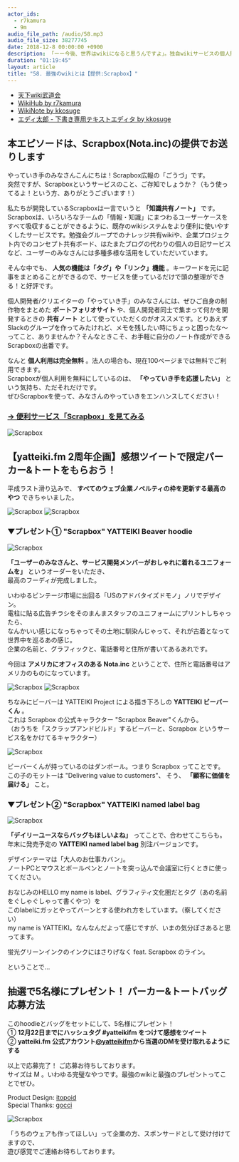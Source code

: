 ```yaml
---
actor_ids:
  - r7kamura
  - 9m
audio_file_path: /audio/58.mp3
audio_file_size: 38277745
date: 2018-12-8 00:00:00 +0900
description: 「ーー今後、世界はwikiになると思うんですよ」。独自wikiサービスの個人開発経験のあるエンジニア2人が、天下wiki武闘会の思い出、自分たちが作ったwiki、仕事で使っているwiki、wikiの便利な使い方、wikiがwikiたる本質などについて真剣に話しました。そして最後にkkosugeが開発した新サービス「エディ太郎」を紹介します。ぜひScrapboxとセットでご活用ください。
duration: "01:19:45"
layout: article
title: "58. 最強のwikiとは【提供:Scrapbox】"
---
```


- [天下wiki武道会](https://connpass.com/event/27643/)
- [WikiHub by r7kamura](https://wikihub.io/)
- [WikiNote by kkosuge](https://wikinote.net/)
- [エディ太郎 - 下書き専用テキストエディタ by kkosuge](https://editaro.com/)

## 本エピソードは、Scrapbox(Nota.inc)の提供でお送りします

やっていき手のみなさんこんにちは！Scrapbox広報の「ごうづ」です。  
突然ですが、Scrapboxというサービスのこと、ご存知でしょうか？（もう使ってるよ！という方、ありがとうございます！）  
  
私たちが開発しているScrapboxは一言でいうと **「知識共有ノート」** です。  
Scrapboxは、いろいろなチームの「情報・知識」にまつわるユーザーケースをすべて吸収することができるように、既存のwikiシステムをより便利に使いやすくしたサービスです。勉強会グループでのナレッジ共有wikiや、企業プロジェクト内でのコンセプト共有ボード、はたまたブログの代わりの個人の日記サービスなど、ユーザーのみなさんには多種多様な活用をしていただいています。  
  
そんな中でも、 **人気の機能は「タグ」や「リンク」機能** 。キーワードを元に記事をまとめることができるので、サービスを使っているだけで頭の整理ができる！と好評です。  
  
個人開発者/クリエイターの「やっていき手」のみなさんには、ぜひご自身の制作物をまとめた **ポートフォリオサイト** や、個人開発者同士で集まって何かを開発するときの **共有ノート** として使っていただくのがオススメです。とりあえずSlackのグループを作ってみたけれど、メモを残したい時にちょっと困ったな〜ってこと、ありませんか？そんなときこそ、お手軽に自分のノート作成ができるScrapboxの出番です。 

なんと **個人利用は完全無料** 。法人の場合も、現在100ページまでは無料でご利用できます。  
Scrapboxが個人利用を無料にしているのは、 **「やっていき手を応援したい」** という気持ち、ただそれだけです。  
ぜひScrapboxを使って、みなさんのやっていきをエンハンスしてください！  
### [→ 便利サービス「Scrapbox」を見てみる](https://scrapbox.io/)

![Scrapbox](/images/slideshows/58/Logo_Scrapbox_600.png)


## 【yatteiki.fm 2周年企画】感想ツイートで限定パーカー&トートをもらおう！

平成ラスト滑り込みで、 **すべてのウェブ企業ノベルティの枠を更新する最高のやつ** できちゃいました。

![Scrapbox](/images/slideshows/58/sb7.png)
![Scrapbox](/images/slideshows/58/sb6.png)
  
  
### ▼プレゼント① "Scrapbox" YATTEIKI Beaver hoodie

![Scrapbox](/images/slideshows/58/sb2.png)
  
**「ユーザーのみなさんと、サービス開発メンバーがおしゃれに着れるユニフォームを」** というオーダーをいただき、  
最高のフーディが完成しました。  
  
いわゆるビンテージ市場に出回る「USのアドバタイズドモノ」ノリでデザイン。  
電柱に貼る広告チラシをそのまんまスタッフのユニフォームにプリントしちゃったら、  
なんかいい感じになっちゃってその土地に馴染んじゃって、それが古着となって世界中を巡るあの感じ。  
企業の名前と、グラフィックと、電話番号と住所が書いてあるあれです。    
  
今回は **アメリカにオフィスのある Nota.inc** ということで、住所と電話番号はアメリカのものになっています。　　 

![Scrapbox](/images/slideshows/58/sb3.png)
![Scrapbox](/images/slideshows/58/sb4.png) 
  
ちなみにビーバーは YATTEIKI Project による描き下ろしの **YATTEIKI ビーバーくん** 。　　  
これは Scrapbox の公式キャラクター "Scrapbox Beaver"くんから。  
（おうちを「スクラップアンドビルド」するビーバーと、Scrapbox というサービス名をかけてるキャラクター）     

![Scrapbox](/images/slideshows/58/sbb.png)

ビーバーくんが持っているのはダンボール。つまり Scrapbox ってことです。    
この子のモットーは "Delivering value to customers"、 そう、 **「顧客に価値を届ける」** こと。  　　
 
  
### ▼プレゼント② "Scrapbox" YATTEIKI named label bag

![Scrapbox](/images/slideshows/58/sb5.png)

**「デイリーユースならバッグもほしいよね」** ってことで、合わせてこちらも。  
年末に発売予定の **YATTEIKI named label bag** 別注バージョンです。      
  
デザインテーマは「大人のお仕事カバン」。  
ノートPCとマウスとボールペンとノートを突っ込んで会議室に行くときに使ってください。     
  
おなじみのHELLO my name is label、グラフィティ文化圏だとタグ（あの名前をぐしゃぐしゃって書くやつ）を  
このlabelにガッとやってバーンとする使われ方をしています。（察してください）  
my name is YATTEIKI。なんなんだよって感じですが、いまの気分ぽさあると思ってます。  
  
蛍光グリーンインクのインクにはさりげなく feat. Scrapbox のライン。  
  
ということで…  

## 抽選で5名様にプレゼント！ パーカー&トートバッグ応募方法  
このhoodieとバッグをセットにして、5名様にプレゼント！  
①	**12月22日までにハッシュタグ #yatteikifm をつけて感想をツイート**   
②	**yatteiki.fm 公式アカウント[@yatteikifm](https://twitter.com/yatteikifm)から当選のDMを受け取れるようにする**  
  
以上で応募完了！ ご応募お待ちしております。    
サイズは M 。いわゆる完璧なやつです。最強のwikiと最強のプレゼントってことでぜひ。  

Product Design: [itopoid](https://twitter.com/itopoid)  
Special Thanks: [gocci](https://twitter.com/kanapon_i) 

![Scrapbox](/images/slideshows/58/sb1.png)

「うちのウェアも作ってほしい」って企業の方、スポンサードとして受け付けてますので、  
遊び感覚でご連絡お待ちしております。  



